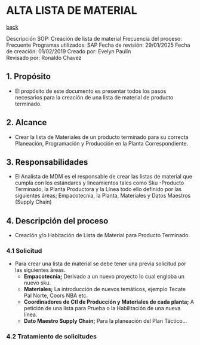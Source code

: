 # ALTA LISTA DE MATERIAL
[back](bom.md)


Descripción SOP:	Creación de lista de material
Frecuencia del proceso:	Frecuente
Programas utilizados:	SAP
Fecha de revisión:	29/01/2025
Fecha de creación:	01/02/2019
Creado por:	Evelyn Paulín	
Revisado por:	Ronaldo Chavez

## 1. Propósito
- El propósito de este documento es presentar todos los pasos necesarios para la creación de una lista de material de producto terminado.

## 2. Alcance
- Crear la lista de Materiales de un producto terminado para su correcta Planeación, Programación y Producción en la Planta Correspondiente.

## 3. Responsabilidades
- El Analista de MDM es el responsable de crear las listas de material que cumpla con los estándares y lineamientos tales como Sku -Producto Terminado, la Planta Productora y la Línea todo ello definido por las siguientes áreas; Empacotecnia, la Planta, Materiales y Datos Maestros (Supply Chain)

## 4. Descripción del proceso
- Creación y/o Habitación de Lista de Material para Producto Terminado.

### 4.1 Solicitud
- Para crear una lista de material se debe tener una previa solicitud por las siguientes áreas.
  - **Empacotecnia;** Derivado a un nuevo proyecto lo cual engloba un nuevo sku.
  - **Materiales;** La introducción de nuevos temáticos, ejemplo Tecate Pal Norte, Coors NBA etc.
  - **Coordinadores de Ctl de Producción y Materiales de cada planta;** A petición de una lista para  Prueba o la Habilitación de una nueva línea.
  - **Dato Maestro Supply Chain;** Para la  planeación del Plan Táctico…

### 4.2 Tratamiento de solicitudes
